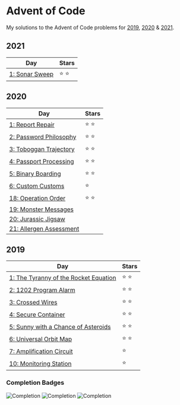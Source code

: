 # Advent of Code
My solutions to the Advent of Code problems for [2019](https://adventofcode.com/2019), [2020](https://adventofcode.com/2020) & [2021](https://adventofcode.com/2021).


## 2021
|                             Day                       |     Stars     |
|                             ---                       |     -----     |
| [1: Sonar Sweep](2021/day-1)                          | :star: :star: |


## 2020
|                             Day                       |     Stars     |
|                             ---                       |     -----     |
| [1: Report Repair](2020/day-1)                        | :star: :star: |
| [2: Password Philosophy](2020/day-2)                  | :star: :star: |
| [3: Toboggan Trajectory](2020/day-3)                  | :star: :star: |
| [4: Passport Processing](2020/day-4)                  | :star: :star: |
| [5: Binary Boarding](2020/day-5)                      | :star: :star: |
| [6: Custom Customs](2020/day-6)                       | :star:        |
| [18: Operation Order](2020/day-18)                    | :star: :star: |
| [19: Monster Messages](2020/day-19)                   |               |
| [20: Jurassic Jigsaw](2020/day-20)                    |               |
| [21: Allergen Assessment](2020/day-21)                |               |


## 2019
|                             Day                       |     Stars     |
|                             ---                       |     -----     |
| [1: The Tyranny of the Rocket Equation](2019/day-1)   | :star: :star: |
| [2: 1202 Program Alarm](2019/day-2)                   | :star: :star: |
| [3: Crossed Wires](2019/day-3)                        | :star: :star: |
| [4: Secure Container](2019/day-4)                     | :star: :star: |
| [5: Sunny with a Chance of Asteroids](2019/day-5)     | :star: :star: |
| [6: Universal Orbit Map](2019/day-6)                  | :star: :star: |
| [7: Amplification Circuit](2019/day-7)                | :star:        |
| [10: Monitoring Station](2019/day-10)                 | :star:        |

### Completion Badges
![Completion](https://img.shields.io/badge/Completed-None-red.svg)
![Completion](https://img.shields.io/badge/Completed-Part%201-yellow.svg)
![Completion](https://img.shields.io/badge/Completed-Parts%201%20%26%202-green.svg)